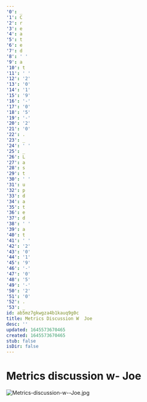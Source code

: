 ```yaml
---
'0': _
'1': C
'2': r
'3': e
'4': a
'5': t
'6': e
'7': d
'8': ' '
'9': a
'10': t
'11': ' '
'12': '2'
'13': '0'
'14': '1'
'15': '9'
'16': '-'
'17': '0'
'18': '5'
'19': '-'
'20': '2'
'21': '0'
'22': .
'23': _
'24': ' '
'25': _
'26': L
'27': a
'28': s
'29': t
'30': ' '
'31': u
'32': p
'33': d
'34': a
'35': t
'36': e
'37': d
'38': ' '
'39': a
'40': t
'41': ' '
'42': '2'
'43': '0'
'44': '1'
'45': '9'
'46': '-'
'47': '0'
'48': '5'
'49': '-'
'50': '2'
'51': '0'
'52': .
'53': _
id: ab5mz7gkwgza4b1kauq9g0c
title: Metrics Discussion W  Joe
desc: ''
updated: 1645573670465
created: 1645573670465
stub: false
isDir: false
---
```


# Metrics discussion w- Joe


![Metrics-discussion-w--Joe.jpg](/assets/metrics-discussion-w--joe-44m651pre252.jpg)

